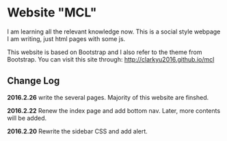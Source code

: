 # Website "MCL"


I am learning all the relevant knowledge now. This is a social style webpage I am writing, just html pages with some js.

This website is based on Bootstrap and I also refer to the theme from Bootstrap. You can visit this site through: http://clarkyu2016.github.io/mcl







Change Log
-------------
**2016.2.26**
write the several pages. Majority of this website are finshed.

**2016.2.22**
Renew the index page and add bottom nav.
Later, more contents will be added.

**2016.2.20**
Rewrite the sidebar CSS and add alert.




